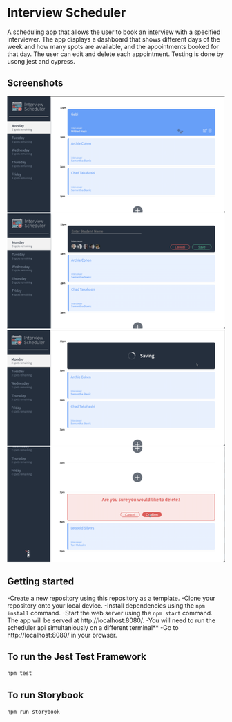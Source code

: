 # Interview Scheduler

A scheduling app that allows the user to book an interview with a specified interviewer. The app displays a dashboard that shows different days of the week and how many spots are available, and the appointments booked for that day. The user can edit and delete each appointment.
Testing is done by usong jest and cypress.

## Screenshots

!["Show Appointments"](https://github.com/gabigf/scheduler/blob/master/docs/Show-appointments.png)
!["Appointment Form"](https://github.com/gabigf/scheduler/blob/master/docs/Appointment-form.png)
!["Loading animation"](https://github.com/gabigf/scheduler/blob/master/docs/Loading-animation.png)
!["Delete confirmation"](https://github.com/gabigf/scheduler/blob/master/docs/Delete-confirmation.png)

## Getting started

-Create a new repository using this repository as a template.
-Clone your repository onto your local device.
-Install dependencies using the `npm install` command.
-Start the web server using the `npm start` command. The app will be served at http://localhost:8080/.
-You will need to run the scheduler api simultaniously on a different terminal**
-Go to http://localhost:8080/ in your browser.

## To run the Jest Test Framework

```sh
npm test
```

## To run Storybook

```sh
npm run storybook
```
